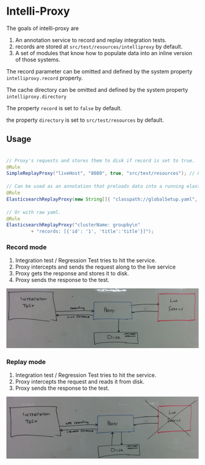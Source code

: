 Intelli-Proxy
===

The goals of intelli-proxy are 
1. An annotation service to record and replay integration tests.
1. records are stored at `src/test/resources/intelliproxy` by default.
1. A set of modules that know how to populate data into an inline version of those systems.

The record parameter can be omitted and defined by the system property `intelliproxy.record` property.

The cache directory can be omitted and defined by the system property `intelliproxy.directory`

The property `record` is set to `false` by default.

the property `directory` is set to `src/test/resources` by default.


Usage
---

```java

// Proxy's requests and stores them to disk if record is set to true.
@Rule
SimpleReplayProxy("liveHost", "8080", true, "src/test/resources"); // Optional record / location

// Can be used as an annotation that preloads data into a running elasticsearch
@Rule
ElasticsearchReplayProxy(new String[]{ "classpath://globalSetup.yaml", "../elasticData.yaml" });

// Or with raw yaml.
@Rule
ElasticsearchReplayProxy("clusterName: groupby\n" 
         + "records: [{'id': '1', 'title':'title'}]");

```

### Record mode

1. Integration test / Regression Test tries to hit the service.
1. Proxy intercepts and sends the request along to the live service
1. Proxy gets the response and stores it to disk. 
1. Proxy sends the response to the test.

![Recording Mode](src/main/resources/images/proxyRecord.jpg?raw=true "Proxy recording flow")

### Replay mode

1. Integration test / Regression Test tries to hit the service.
1. Proxy intercepts the request and reads it from disk. 
1. Proxy sends the response to the test.

![Recording Mode](src/main/resources/images/proxyReplay.jpg?raw=true "Proxy replay flow")


